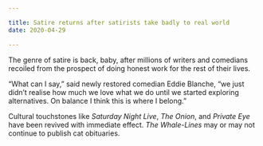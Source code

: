 ```yaml
---

title: Satire returns after satirists take badly to real world
date: 2020-04-29

---
```


The genre of satire is back, baby, after millions of writers and comedians recoiled from the prospect of doing honest work for the rest of their lives.

“What can I say,” said newly restored comedian Eddie Blanche, “we just didn’t realise how much we love what we do until we started exploring alternatives. On balance I think this is where I belong.”

Cultural touchstones like *Saturday Night Live*, *The Onion*, and *Private Eye* have been revived with immediate effect. *The Whale-Lines* may or may not continue to publish cat obituaries.